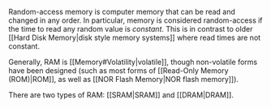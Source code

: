 Random-access memory is computer memory that can be read and changed in any order. In particular, memory is considered random-access if the time to read any random value is *constant*. This is in contrast to older [[Hard Disk Memory|disk style memory systems]] where read times are not constant.

Generally, RAM is [[Memory#Volatility|volatile]], though non-volatile forms have been designed (such as most forms of [[Read-Only Memory (ROM)|ROM]], as well as [[NOR Flash Memory|NOR flash memory]]).

There are two types of RAM: [[SRAM|SRAM]] and [[DRAM|DRAM]].